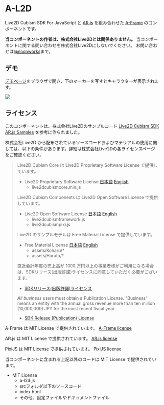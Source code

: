 ﻿# A-L2D

Live2D Cubism SDK For JavaScript と
[AR.js](https://github.com/jeromeetienne/AR.js)
を組み合わせた
[A-Frame](https://aframe.io/) のコンポーネントです。

**当コンポーネントの作者は、株式会社Live2Dとは関係ありません。**
当コンポーネントに関する問い合わせを株式会社Live2Dにしないでください。
お問い合わせは[@noonworks](https://twitter.com/noonworks)まで。

## デモ

[デモページ](https://noonworks.github.io/a-l2d/demo.html)をブラウザで開き、下のマーカーを写すとキャラクターが表示されます。

<img src="https://noonworks.github.io/a-l2d/HIRO.png">

## ライセンス

このコンポーネントは、株式会社Live2Dのサンプルコード
[Live2D Cubism SDK AR.js Samples](https://github.com/Live2D/CubismARjsSample)
を参考に作られました。

株式会社Live2D から配布されているソースコードおよびマテリアルの使用に関しては、以下の条件があります。詳細は株式会社Live2Dの各ライセンスページをご確認ください。

> Live2D Cubism Core は Live2D Proprietary Software License で提供しています。
>
> - Live2D Proprietary Software License
> [日本語](http://www.live2d.com/eula/live2d-proprietary-software-license-agreement_jp.html)
> [English](http://www.live2d.com/eula/live2d-proprietary-software-license-agreement_en.html)
>   - live2dcubismcore.min.js
>
> Live2D Cubism Components は Live2D Open Software License で提供しています。
>
> - Live2D Open Software License
> [日本語](http://www.live2d.com/eula/live2d-open-software-license-agreement_jp.html)
> [English](http://www.live2d.com/eula/live2d-open-software-license-agreement_en.html)
>   - live2dcubismframework.js
>   - live2dcubismpixi.js
>
> Live2D のサンプルモデルは Free Material License で提供しています。
>
> - Free Material License
> [日本語](http://www.live2d.com/eula/live2d-free-material-license-agreement_jp.html)
> [English](http://www.live2d.com/eula/live2d-free-material-license-agreement_en.html)
>   - assets/Koharu/*
>   - assets/Haruto/*
>
> 直近会計年度の売上高が 1000 万円以上の事業者様がご利用になる場合は、SDKリリース(出版許諾)ライセンスに同意していただく必要がございます。
>
> - [SDKリリース(出版許諾)ライセンス](http://www.live2d.com/ja/products/releaselicense)
>
> *All business* users must obtain a Publication License. "Business" means an entity  with the annual gross revenue more than ten million (10,000,000) JPY for the most recent fiscal year.
>
> - [SDK Release (Publication) License](http://www.live2d.com/en/products/releaselicense)

A-Frame は MIT License で提供されています。
[A-Frame license](https://github.com/aframevr/aframe/blob/master/LICENSE)

AR.js は MIT License で提供されています。
[AR.js license](https://github.com/jeromeetienne/AR.js/blob/master/LICENSE.txt)

PixiJS は MIT License で提供されています。
[PixiJS license](https://github.com/pixijs/pixi.js/blob/dev/LICENSE)

当コンポーネントに含まれる上記以外のコードは MIT License で提供されています。

- MIT License
  - a-l2d.js
  - srcフォルダ以下のソースコード
  - index.html
  - その他、設定ファイルやドキュメントファイル
